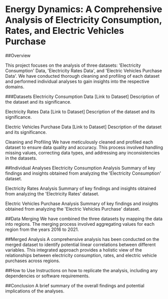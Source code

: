 # Energy Dynamics: A Comprehensive Analysis of Electricity Consumption, Rates, and Electric Vehicles Purchase

##Overview

This project focuses on the analysis of three datasets: 'Electricity Consumption' Data, 'Electricity Rates Data', and 'Electric Vehicles Purchase Data'. We have conducted thorough cleaning and profiling of each dataset and performed individual analyses to gain insights into the respective domains.

###Datasets
Electricity Consumption Data
[Link to Dataset]
Description of the dataset and its significance.

Electricity Rates Data
[Link to Dataset]
Description of the dataset and its significance.

Electric Vehicles Purchase Data
[Link to Dataset]
Description of the dataset and its significance.

Cleaning and Profiling
We have meticulously cleaned and profiled each dataset to ensure data quality and accuracy. This process involved handling missing values, correcting data types, and addressing any inconsistencies in the datasets.

##Individual Analyses
Electricity Consumption Analysis
Summary of key findings and insights obtained from analyzing the 'Electricity Consumption' dataset.

Electricity Rates Analysis
Summary of key findings and insights obtained from analyzing the 'Electricity Rates' dataset.

Electric Vehicles Purchase Analysis
Summary of key findings and insights obtained from analyzing the 'Electric Vehicles Purchase' dataset.

##Data Merging
We have combined the three datasets by mapping the data into regions. The merging process involved aggregating values for each region from the years 2016 to 2021.

##Merged Analysis
A comprehensive analysis has been conducted on the merged dataset to identify potential linear correlations between different variables. This integrated approach provides a holistic view of the relationships between electricity consumption, rates, and electric vehicle purchases across regions.

##How to Use
Instructions on how to replicate the analysis, including any dependencies or software requirements.

##Conclusion
A brief summary of the overall findings and potential implications of the analyses.

